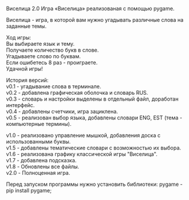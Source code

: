 Виселица 2.0
Игра «Виселица» реализованая с помощью pygame.  

Виселица - игра, в которой вам нужно угадывать различные слова на заданные темы.  

Ход игры:    
Вы выбираете язык и тему.  
Получаете количество букв в слове.    
Угадываете слово по буквам.  
Если ошибетесь 8 раз - проиграете.    
Удачной игры! 

История версий:  
v0.1 - угадывание слова в терминале.  
v0.2 - добавлена графическая оболочка и словарь RUS.  
v0.3 - словарь и настройки выделены в отдельный файл, доработан интерфейс.  
v0.4 - добавлены счетчики, игра зациклена.  
v0.5 - реализован выбор языка, добавлены словари ENG, EST (тема - компьютерные термины).  

v1.0 - реализовано управление мышкой, добавления доска с использованными буквы.   
v1.5 - добавлены тематические словари с возможностью их выбора.   
v1.6 - реализована графику классической игры "Виселица".    
v1.7 - добавлена подсказка.  
v1.8 - Обновлены все файлы.  
v2.0 - Полноценная игра.    

Перед запуском программы нужно установить библиотеки:
pygame - pip install pygame;
